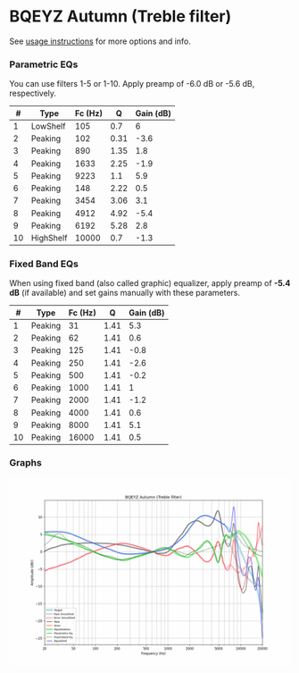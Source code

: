 # BQEYZ Autumn (Treble filter)
See [usage instructions](https://github.com/jaakkopasanen/AutoEq#usage) for more options and info.

### Parametric EQs
You can use filters 1-5 or 1-10. Apply preamp of -6.0 dB or -5.6 dB, respectively.

|   # | Type      |   Fc (Hz) |    Q |   Gain (dB) |
|-----|-----------|-----------|------|-------------|
|   1 | LowShelf  |       105 | 0.7  |         6   |
|   2 | Peaking   |       102 | 0.31 |        -3.6 |
|   3 | Peaking   |       890 | 1.35 |         1.8 |
|   4 | Peaking   |      1633 | 2.25 |        -1.9 |
|   5 | Peaking   |      9223 | 1.1  |         5.9 |
|   6 | Peaking   |       148 | 2.22 |         0.5 |
|   7 | Peaking   |      3454 | 3.06 |         3.1 |
|   8 | Peaking   |      4912 | 4.92 |        -5.4 |
|   9 | Peaking   |      6192 | 5.28 |         2.8 |
|  10 | HighShelf |     10000 | 0.7  |        -1.3 |

### Fixed Band EQs
When using fixed band (also called graphic) equalizer, apply preamp of **-5.4 dB** (if available) and set gains manually with these parameters.

|   # | Type    |   Fc (Hz) |    Q |   Gain (dB) |
|-----|---------|-----------|------|-------------|
|   1 | Peaking |        31 | 1.41 |         5.3 |
|   2 | Peaking |        62 | 1.41 |         0.6 |
|   3 | Peaking |       125 | 1.41 |        -0.8 |
|   4 | Peaking |       250 | 1.41 |        -2.6 |
|   5 | Peaking |       500 | 1.41 |        -0.2 |
|   6 | Peaking |      1000 | 1.41 |         1   |
|   7 | Peaking |      2000 | 1.41 |        -1.2 |
|   8 | Peaking |      4000 | 1.41 |         0.6 |
|   9 | Peaking |      8000 | 1.41 |         5.1 |
|  10 | Peaking |     16000 | 1.41 |         0.5 |

### Graphs
![](./BQEYZ%20Autumn%20(Treble%20filter).png)
